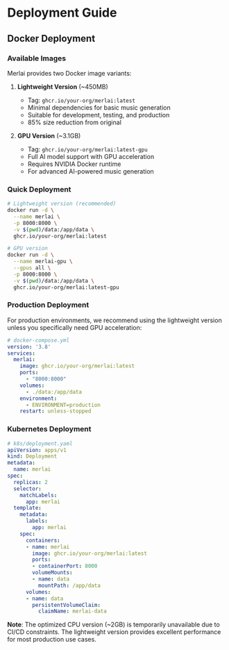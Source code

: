 # Deployment Guide

## Docker Deployment

### Available Images

Merlai provides two Docker image variants:

1. **Lightweight Version** (~450MB)
   - Tag: `ghcr.io/your-org/merlai:latest`
   - Minimal dependencies for basic music generation
   - Suitable for development, testing, and production
   - 85% size reduction from original

2. **GPU Version** (~3.1GB)
   - Tag: `ghcr.io/your-org/merlai:latest-gpu`
   - Full AI model support with GPU acceleration
   - Requires NVIDIA Docker runtime
   - For advanced AI-powered music generation

### Quick Deployment

```bash
# Lightweight version (recommended)
docker run -d \
  --name merlai \
  -p 8000:8000 \
  -v $(pwd)/data:/app/data \
  ghcr.io/your-org/merlai:latest

# GPU version
docker run -d \
  --name merlai-gpu \
  --gpus all \
  -p 8000:8000 \
  -v $(pwd)/data:/app/data \
  ghcr.io/your-org/merlai:latest-gpu
```

### Production Deployment

For production environments, we recommend using the lightweight version unless you specifically need GPU acceleration:

```yaml
# docker-compose.yml
version: '3.8'
services:
  merlai:
    image: ghcr.io/your-org/merlai:latest
    ports:
      - "8000:8000"
    volumes:
      - ./data:/app/data
    environment:
      - ENVIRONMENT=production
    restart: unless-stopped
```

### Kubernetes Deployment

```yaml
# k8s/deployment.yaml
apiVersion: apps/v1
kind: Deployment
metadata:
  name: merlai
spec:
  replicas: 2
  selector:
    matchLabels:
      app: merlai
  template:
    metadata:
      labels:
        app: merlai
    spec:
      containers:
      - name: merlai
        image: ghcr.io/your-org/merlai:latest
        ports:
        - containerPort: 8000
        volumeMounts:
        - name: data
          mountPath: /app/data
      volumes:
      - name: data
        persistentVolumeClaim:
          claimName: merlai-data
```

**Note**: The optimized CPU version (~2GB) is temporarily unavailable due to CI/CD constraints. The lightweight version provides excellent performance for most production use cases. 